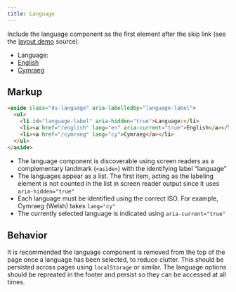 ```yaml
---
title: Language
---
```


Include the language component as the first element after the skip link (see the [layout demo]({{site.basedir}}/layout-demo) source). 

<div class="ds-scope">
  <aside class="ds-language" aria-labelledby="language-label">
    <ul>
      <li id="language-label" aria-hidden="true">Language:</li>
      <li><a href="/english" lang="en" aria-current="true">English</a></li>
      <li><a href="/cymraeg" lang="cy">Cymraeg</a></li>
    </ul>
  </aside>
</div>

## Markup

```html
<aside class="ds-language" aria-labelledby="language-label">
  <ul>
    <li id="language-label" aria-hidden="true">Language:</li>
    <li><a href="/english" lang="en" aria-current="true">English</a></li>
    <li><a href="/cymraeg" lang="cy">Cymraeg</a></li>
  </ul>
</aside>
```

* The language component is discoverable using screen readers as a complementary landmark (`<aside>`) with the identifying label “language”
* The languages appear as a list. The first item, acting as the labeling element is not counted in the list in screen reader output since it uses `aria-hidden="true"`
* Each language must be identified using the correct ISO. For example, Cymraeg (Welsh) takes `lang="cy"`
* The currently selected language is indicated using `aria-current="true"`

## Behavior

It is recommended the language component is removed from the top of the page once a language has been selected, to reduce clutter. This should be persisted across pages using `localStorage` or similar. The language options should be repreated in the footer and persist so they can be accessed at all times.
